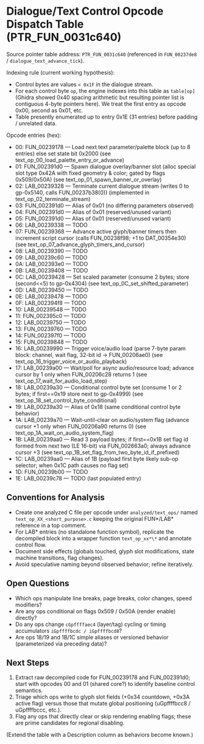 # Dialogue/Text Control Opcode Dispatch Table (PTR_FUN_0031c640)

Source pointer table address: `PTR_FUN_0031c640` (referenced in `FUN_00237de8` / `dialogue_text_advance_tick`).

Indexing rule (current working hypothesis):

- Control bytes are values `< 0x1F` in the dialogue stream.
- For each control byte `op`, the engine indexes into this table as `table[op]` (Ghidra showed 0x40 spacing arithmetic but resulting pointer list is contiguous 4-byte pointers here). We treat the first entry as opcode 0x00, second as 0x01, etc.
- Table presently enumerated up to entry 0x1E (31 entries) before padding / unrelated data.

Opcode entries (hex):

- 00: FUN_00239178 — Load next text parameter/palette block (up to 8 entries) else set state bit 0x2000 (see text_op_00_load_palette_entry_or_advance)
- 01: FUN_002391d0 — Spawn dialogue overlay/banner slot (alloc special slot type 0x42A with fixed geometry & color; gated by flags 0x509/0x50A) (see text_op_01_spawn_banner_or_overlay)
- 02: LAB_00239328 — Terminate current dialogue stream (writes 0 to gp-0x5140, calls FUN_00237b38(0)) (implemented in text_op_02_terminate_stream)
- 03: FUN_002391d0 — Alias of 0x01 (no differing parameters observed)
- 04: FUN_002391d0 — Alias of 0x01 (reserved/unused variant)
- 05: FUN_002391d0 — Alias of 0x01 (reserved/unused variant)
- 06: LAB_00239338 — TODO
- 07: FUN_00239368 — Advance active glyph/banner timers then increment script cursor (calls FUN_00238f98; +1 to DAT_00354e30) (see text_op_07_advance_glyph_timers_and_cursor)
- 08: LAB_00239390 — TODO
- 09: LAB_00239c60 — TODO
- 0A: LAB_002393e0 — TODO
- 0B: LAB_00239408 — TODO
- 0C: LAB_00239428 — Set scaled parameter (consume 2 bytes; store (second<<5) to gp-0x4304) (see text_op_0C_set_shifted_parameter)
- 0D: LAB_00239450 — TODO
- 0E: LAB_00239478 — TODO
- 0F: LAB_002394f8 — TODO
- 10: LAB_00239548 — TODO
- 11: FUN_002395c0 — TODO
- 12: LAB_00239750 — TODO
- 13: FUN_00239760 — TODO
- 14: FUN_002397f0 — TODO
- 15: FUN_00239848 — TODO
- 16: LAB_00239990 — Trigger voice/audio load (parse 7-byte param block: channel, wait flag, 32-bit id -> FUN_00206ae0) (see text_op_16_trigger_voice_or_audio_playback)
- 17: LAB_00239a00 — Wait/poll for async audio/resource load; advance cursor by 1 only when FUN_00206c28 returns 1 (see text_op_17_wait_for_audio_load_step)
- 18: LAB_00239a30 — Conditional control byte set (consume 1 or 2 bytes; if first==0x19 store next to gp-0x4999) (see text_op_18_set_control_byte_conditional)
- 19: LAB_00239a30 — Alias of 0x18 (same conditional control byte behavior)
- 1A: LAB_00239a70 — Wait-until-clear on audio/system flag (advance cursor +1 only when FUN_00206a90 returns 0) (see text_op_1A_wait_on_audio_system_flag)
- 1B: LAB_00239aa0 — Read 3 payload bytes; if first==0x1B set flag id formed from next two (LE 16-bit) via FUN_002663a0; always advance cursor +3 (see text_op_1B_set_flag_from_two_byte_id_if_prefixed)
- 1C: LAB_00239aa0 — Alias of 1B (payload first byte likely sub-op selector; when 0x1C path causes no flag set)
- 1D: FUN_00239b00 — TODO
- 1E: LAB_00239c78 — TODO (last populated entry)

## Conventions for Analysis

- Create one analyzed C file per opcode under `analyzed/text_ops/` named `text_op_XX_<short_purpose>.c` keeping the original FUN*/LAB* reference in a top comment.
- For LAB* entries (no standalone function symbol), replicate the decompiled block into a wrapper function `text_op_xx*\*` and annotate control flow.
- Document side effects (globals touched, glyph slot modifications, state machine transitions, flag changes).
- Avoid speculative naming beyond observed behavior; refine iteratively.

## Open Questions

- Which ops manipulate line breaks, page breaks, color changes, speed modifiers?
- Are any ops conditional on flags 0x509 / 0x50A (render enable) directly?
- Do any ops change `cGpffffaec4` (layer/tag) cycling or timing accumulators `iGpffffbcdc / iGpffffbcd8`?
- Are ops 18/19 and 1B/1C simple aliases or versioned behavior (parameterized via preceding data)?

## Next Steps

1. Extract raw decompiled code for FUN_00239178 and FUN_002391d0; start with opcodes 00 and 01 (shared core?) to identify baseline control semantics.
2. Triage which ops write to glyph slot fields (+0x34 countdown, +0x3A active flag) versus those that mutate global positioning (uGpffffbcc8 / uGpffffbccc, etc.).
3. Flag any ops that directly clear or skip rendering enabling flags; these are prime candidates for regional disabling.

(Extend the table with a Description column as behaviors become known.)
